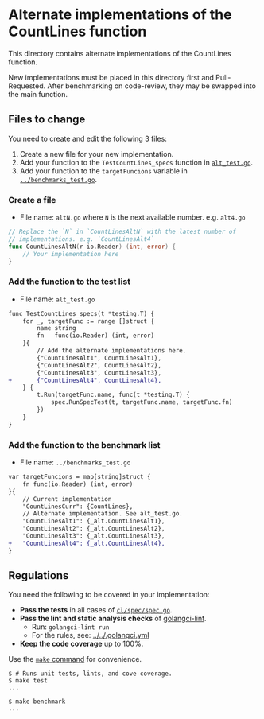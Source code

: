 # Alternate implementations of the CountLines function

This directory contains alternate implementations of the CountLines function.

New implementations must be placed in this directory first and Pull-Requested.
After benchmarking on code-review, they may be swapped into the main function.

## Files to change

You need to create and edit the following 3 files:

1. Create a new file for your new implementation.
2. Add your function to the `TestCountLines_specs` function in [`alt_test.go`](./alt_test.go).
3. Add your function to the `targetFuncions` variable in [`../benchmarks_test.go`](../benchmarks_test.go).

### Create a file

- File name: `altN.go` where `N` is the next available number. e.g. `alt4.go`

```go
// Replace the `N` in `CountLinesAltN` with the latest number of
// implementations. e.g. `CountLinesAlt4`
func CountLinesAltN(r io.Reader) (int, error) {
    // Your implementation here
}
```

### Add the function to the test list

- File name: `alt_test.go`

```diff
func TestCountLines_specs(t *testing.T) {
    for _, targetFunc := range []struct {
        name string
        fn   func(io.Reader) (int, error)
    }{
        // Add the alternate implementations here.
        {"CountLinesAlt1", CountLinesAlt1},
        {"CountLinesAlt2", CountLinesAlt2},
        {"CountLinesAlt3", CountLinesAlt3},
+       {"CountLinesAlt4", CountLinesAlt4},
    } {
        t.Run(targetFunc.name, func(t *testing.T) {
            spec.RunSpecTest(t, targetFunc.name, targetFunc.fn)
        })
    }
}
```

### Add the function to the benchmark list

- File name: `../benchmarks_test.go`

```diff
var targetFuncions = map[string]struct {
    fn func(io.Reader) (int, error)
}{
    // Current implementation
    "CountLinesCurr": {CountLines},
    // Alternate implementation. See alt_test.go.
    "CountLinesAlt1": {_alt.CountLinesAlt1},
    "CountLinesAlt2": {_alt.CountLinesAlt2},
    "CountLinesAlt3": {_alt.CountLinesAlt3},
+   "CountLinesAlt4": {_alt.CountLinesAlt4},
}

```

## Regulations

You need the following to be covered in your implementation:

- **Pass the tests** in all cases of [`cl/spec/spec.go`](../spec/spec.go).
- **Pass the lint and static analysis checks** of [golangci-lint](https://golangci-lint.run/).
  - Run: `golangci-lint run`
  - For the rules, see: [../../.golangci.yml](../../.golangci.yml)
- **Keep the code coverage** up to 100%.

Use the [`make` command](https://en.wikipedia.org/wiki/Make_(software)) for convenience.

```shellsession
$ # Runs unit tests, lints, and cove coverage.
$ make test
...

$ make benchmark
...
```

